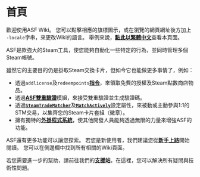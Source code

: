 # 首頁

歡迎使用ASF Wiki。 您可以點擊相應的旗標圖示，或在瀏覽的網頁網址後方加上&#8203;`-locale`字串，來更改Wiki的語言。 舉例來說，&#8203;**[點此以繁體中文](https://github.com/JustArchiNET/ArchiSteamFarm/wiki/Home-zh-TW)**&#8203;查看本頁面。

ASF是款強大的Steam工具，使您能夠自動化一些特定的行為，並同時管理多個Steam帳號。

雖然它的主要目的仍是掛取Steam交換卡片，但如今它也能做更多事情了，例如：
- 透過&#8203;`addlicense`&#8203;及&#8203;`redeempoints`&#8203;**[指令](https://github.com/JustArchiNET/ArchiSteamFarm/wiki/Commands-zh-TW)**&#8203;，來領取免費的授權及Steam點數商店物品。
- 透過&#8203;**[ASF雙重驗證](https://github.com/JustArchiNET/ArchiSteamFarm/wiki/Two-factor-authentication)**&#8203;模組，來接受雙重驗證並生成驗證碼。
- 透過&#8203;**[`SteamTradeMatcher`](https://github.com/JustArchiNET/ArchiSteamFarm/wiki/Configuration-zh-TW#tradingpreferences交易偏好)**&#8203;及&#8203;**[`MatchActively`](https://github.com/JustArchiNET/ArchiSteamFarm/wiki/Configuration-zh-TW#tradingpreferences交易偏好)**&#8203;設定屬性，來被動或主動參與1:1的STM交易，以集齊您的Steam卡片套組（徽章）。
- 擁有獨特的&#8203;**[外掛程式系統](https://github.com/JustArchiNET/ArchiSteamFarm/wiki/Plugins-zh-TW)**&#8203;，使其他開發人員能夠透過無限的力量來增強ASF的功能。

ASF還有更多功能可以讓您探索。 若您是新使用者，我們建議您從&#8203;**[新手上路](https://github.com/JustArchiNET/ArchiSteamFarm/wiki/Setting-up-zh-TW)**&#8203;開始閱讀。 您可以在側邊欄中找到所有相關的Wiki頁面。

若您需要進一步的幫助，請前往我們的&#8203;**[支援站](https://github.com/JustArchiNET/ArchiSteamFarm/blob/main/.github/SUPPORT.md)**&#8203;，在這裡，您可以解決所有疑問與技術性問題。